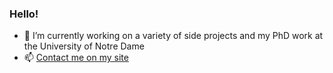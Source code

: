 ### Hello!

- 🔭 I’m currently working on a variety of side projects and my PhD work at the University of Notre Dame
- 📫 [Contact me on my site](https://www.zachariahcarmichael.com/contact/)

<!-- - 🌱 I’m currently learning ...
- ⚡ Fun fact: ...
- 💬 Ask me about -->

